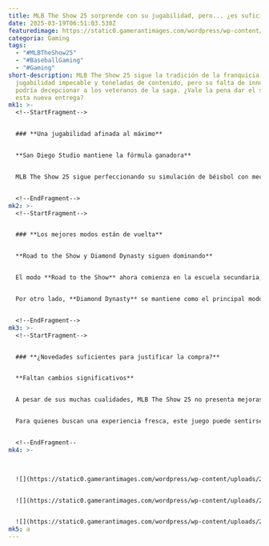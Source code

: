 ```yaml
---
title: MLB The Show 25 sorprende con su jugabilidad, pero... ¿es suficiente?
date: 2025-03-19T06:51:03.530Z
featuredimage: https://static0.gamerantimages.com/wordpress/wp-content/uploads/2025/03/mlb-the-show-25-players.jpg?q=70&fit=crop&w=1140&h=&dpr=1
categoria: Gaming
tags:
  - "#MLBTheShow25"
  - "#BaseballGaming"
  - "#Gaming"
short-description: MLB The Show 25 sigue la tradición de la franquicia con una
  jugabilidad impecable y toneladas de contenido, pero su falta de innovación
  podría decepcionar a los veteranos de la saga. ¿Vale la pena dar el salto a
  esta nueva entrega?
mk1: >-
  <!--StartFragment-->


  ### **Una jugabilidad afinada al máximo**


  **San Diego Studio mantiene la fórmula ganadora**


  MLB The Show 25 sigue perfeccionando su simulación de béisbol con mecánicas pulidas y opciones de personalización que se adaptan a cualquier tipo de jugador. Ya sea con controles clásicos o los más modernos, el juego permite ajustar la experiencia a medida. Además, la dificultad dinámica garantiza que los jugadores disfruten sin importar su nivel de habilidad.


  <!--EndFragment-->
mk2: >-
  <!--StartFragment-->


  ### **Los mejores modos están de vuelta**


  **Road to the Show y Diamond Dynasty siguen dominando**


  El modo **Road to the Show** ahora comienza en la escuela secundaria, permitiendo un viaje más completo hasta las Grandes Ligas. La personalización del jugador es más profunda que nunca, con escaneo facial y mejoras RPG que incluyen equipamiento y progresión de habilidades.


  Por otro lado, **Diamond Dynasty** se mantiene como el principal modo de juego competitivo, eliminando temporadas restrictivas y añadiendo **Diamond Quest**, un nuevo giro con mecánicas de tablero y desafíos. A pesar de su inevitable inclinación hacia las microtransacciones, este modo sigue siendo menos agresivo que en otros juegos deportivos.


  <!--EndFragment-->
mk3: >-
  <!--StartFragment-->


  ### **¿Novedades suficientes para justificar la compra?**


  **Faltan cambios significativos**


  A pesar de sus muchas cualidades, MLB The Show 25 no presenta mejoras revolucionarias respecto a sus predecesores. Su jugabilidad es impecable, pero los gráficos no muestran un salto notable, con detalles como recortes en el cabello y fondos de estadio poco impresionantes.


  Para quienes buscan una experiencia fresca, este juego puede sentirse demasiado continuista. Sin embargo, la profundidad de sus modos y su jugabilidad refinada lo siguen haciendo una de las mejores opciones para los amantes del béisbol.


  <!--EndFragment--
mk4: >-
  ﻿


  ![](https://static0.gamerantimages.com/wordpress/wp-content/uploads/2025/03/mlb-the-show-25-cubs-at-bat.jpg?q=49&fit=crop&w=750&h=422&dpr=2)


  ![](https://static0.gamerantimages.com/wordpress/wp-content/uploads/2025/03/mlb-the-show-25-pitching.jpg?q=49&fit=crop&w=750&h=422&dpr=2)


  ![](https://static0.gamerantimages.com/wordpress/wp-content/uploads/2025/03/mlb-the-show-25-top-down-view.jpg?q=49&fit=crop&w=750&h=422&dpr=2)
mk5: a
---
```

